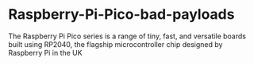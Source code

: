 # Raspberry-Pi-Pico-bad-payloads



The Raspberry Pi Pico series is a range of tiny, fast, and versatile boards built using RP2040, the flagship microcontroller chip designed by Raspberry Pi in the UK
